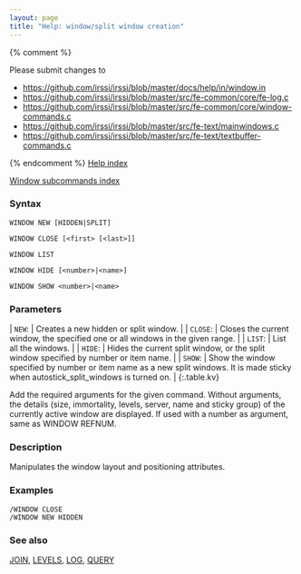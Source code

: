 ```yaml
---
layout: page
title: "Help: window/split window creation"
---
```


{% comment %}

Please submit changes to
- https://github.com/irssi/irssi/blob/master/docs/help/in/window.in
- https://github.com/irssi/irssi/blob/master/src/fe-common/core/fe-log.c
- https://github.com/irssi/irssi/blob/master/src/fe-common/core/window-commands.c
- https://github.com/irssi/irssi/blob/master/src/fe-text/mainwindows.c
- https://github.com/irssi/irssi/blob/master/src/fe-text/textbuffer-commands.c


{% endcomment %}
[Help index](/documentation/help)

[Window subcommands index](/documentation/help/window)

### Syntax ###

<div class="highlight irssisyntax"><pre style="\-\-cmdlen:10ch"><code><span class="synB">WINDOW</span> <span class="synB">NEW</span> <span class="syn10">[<span class="syn">HIDDEN</span>|<span class="syn">SPLIT</span>]</span></code></pre></div>


<div class="highlight irssisyntax"><pre style="\-\-cmdlen:12ch"><code><span class="synB">WINDOW</span> <span class="synB">CLOSE</span> <span class="syn10">[<span class="syn09">&lt;first></span> <span class="syn14">[<span class="syn13">&lt;last></span>]</span>]</span></code></pre></div>


<div class="highlight irssisyntax"><pre style="\-\-cmdlen:10ch"><code><span class="synB">WINDOW</span> <span class="synB">LIST</span></code></pre></div>


<div class="highlight irssisyntax"><pre style="\-\-cmdlen:11ch"><code><span class="synB">WINDOW</span> <span class="synB">HIDE</span> <span class="syn10">[<span class="syn09">&lt;number></span>|<span class="syn09">&lt;name></span>]</span></code></pre></div>


<div class="highlight irssisyntax"><pre style="\-\-cmdlen:11ch"><code><span class="synB">WINDOW</span> <span class="synB">SHOW</span> <span class="synB05">&lt;number></span>|<span class="synB05">&lt;name></span></code></pre></div>



### Parameters ###


| `NEW`: | Creates a new hidden or split window. |
| `CLOSE`: | Closes the current window, the specified one or all windows in the given range. |
| `LIST`: | List all the windows. |
| `HIDE`: | Hides the current split window, or the split window specified by number or item name. |
| `SHOW`: | Show the window specified by number or item name as a new split windows. It is made sticky when autostick_split_windows is turned on. |
{:.table.kv}

   Add the required arguments for the given command. Without arguments, the details (size, immortality, levels, server, name and sticky group) of the currently active window are displayed. If used with a number as argument, same as WINDOW REFNUM.

### Description ###

Manipulates the window layout and positioning attributes.

### Examples ###

    /WINDOW CLOSE
    /WINDOW NEW HIDDEN

### See also ###
[JOIN](/documentation/help/join), [LEVELS](/documentation/help/levels), [LOG](/documentation/help/log), [QUERY](/documentation/help/query)

